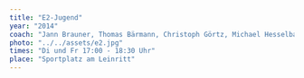 ```yaml
---
title: "E2-Jugend"
year: "2014"
coach: "Jann Brauner, Thomas Bärmann, Christoph Görtz, Michael Hesselbarth"
photo: "../../assets/e2.jpg"
times: "Di und Fr 17:00 - 18:30 Uhr"
place: "Sportplatz am Leinritt"
---
```

